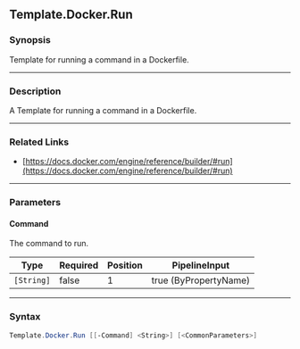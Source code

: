 Template.Docker.Run
-------------------

### Synopsis
Template for running a command in a Dockerfile.

---

### Description

A Template for running a command in a Dockerfile.

---

### Related Links
* [https://docs.docker.com/engine/reference/builder/#run](https://docs.docker.com/engine/reference/builder/#run)

---

### Parameters
#### **Command**
The command to run.

|Type      |Required|Position|PipelineInput        |
|----------|--------|--------|---------------------|
|`[String]`|false   |1       |true (ByPropertyName)|

---

### Syntax
```PowerShell
Template.Docker.Run [[-Command] <String>] [<CommonParameters>]
```
